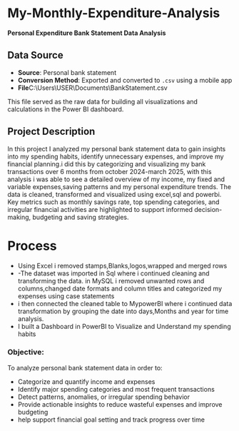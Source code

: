 # My-Monthly-Expenditure-Analysis

**Personal Expenditure Bank Statement Data Analysis**
##  Data Source

- **Source**: Personal bank statement
- **Conversion Method**: Exported and converted to `.csv` using a mobile app
- **File**C:\Users\USER\Documents\BankStatement.csv

This file served as the raw data for building all visualizations and calculations in the Power BI dashboard.

## Project Description

In this project I analyzed my personal bank statement data to gain insights into my spending habits, identify unnecessary expenses, and improve my financial planning.i did this by categorizing and visualizing my bank transactions over 6 months from october 2024-march 2025, with this analysis i was able to see a detailed overview of my income, my fixed and variable expenses,saving patterns and my personal expenditure trends. The data is cleaned, transformed and visualized using excel,sql and powerbi. Key metrics such as monthly savings rate, top spending categories, and irregular financial activities are highlighted to support informed decision-making, budgeting and saving strategies.
# Process
- Using Excel i removed stamps,Blanks,logos,wrapped and merged rows
- -The dataset was imported in Sql where i continued cleaning and transforming the data. in MySQL i removed unwanted rows and columns,changed date formats and column titles and categorized my expenses using case statements
- i then connected the cleaned table to MypowerBI where i continued data transformation by grouping the date into days,Months and year for time analysis.
- I built a Dashboard in PowerBI to Visualize and Understand my spending habits

### **Objective:**

To analyze personal bank statement data in order to:

* Categorize and quantify income and expenses
* Identify major spending categories and most frequent transactions
* Detect patterns, anomalies, or irregular spending behavior
* Provide actionable insights to reduce wasteful expenses and improve budgeting
* help support financial goal setting and track progress over time


